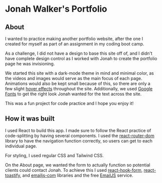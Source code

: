 # Jonah Walker's Portfolio

## About
I wanted to practice making another portfolio website, after the one I created for myself as part of an assignment in my coding boot camp.

As a challenge, I did not have a design to base this site off of, and I didn't have complete design control as I worked with Jonah to create the portfolio page he was invisioning.

We started this site with a dark-mode theme in mind and minimal color, as the videos and images would serve as the main focus of each page. Animations would also be kept small because of this, so there are only a few slight [hover effects](https://ianlunn.github.io/Hover/) throughout the site. Additionally, we used [Google Fonts](https://fonts.google.com/) to get the right look Jonah wanted for the text across the site.

This was a fun project for code practice and I hope you enjoy it!

## How it was built

I used React to build this app. I made sure to follow the React practice of code-splitting by having several components. I used the [react-router-dom](https://www.npmjs.com/package/react-router-dom) library to have the navigation function correctly, so users can get to each individual page.

For styling, I used regular CSS and Tailwind CSS.

On the About page, we wanted the form to actually function so potential clients could contact Jonah. To achieve this I used [react-hook-form](https://www.npmjs.com/package/react-hook-form), [react-toastify](https://www.npmjs.com/package/react-toastify), and [emailjs-com](https://www.npmjs.com/package/emailjs-com) libraries and the free [EmailJS](https://www.emailjs.com/) service.